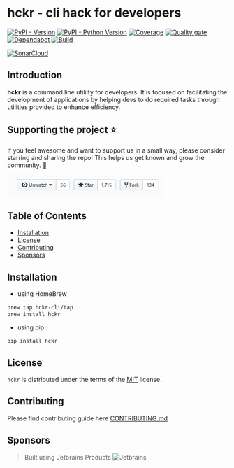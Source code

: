 # hckr -  cli hack for developers
[![PyPI - Version](https://img.shields.io/pypi/v/hckr.svg)](https://pypi.org/project/hckr)
[![PyPI - Python Version](https://img.shields.io/pypi/pyversions/hckr.svg)](https://pypi.org/project/hckr)
[![Coverage](https://sonarcloud.io/api/project_badges/measure?project=hckr-cli_hckr&metric=coverage)](https://sonarcloud.io/summary/new_code?id=hckr-cli_hckr)
[![Quality gate](https://sonarcloud.io/api/project_badges/quality_gate?project=hckr-cli_hckr)](https://sonarcloud.io/summary/new_code?id=hckr-cli_hckr)
[![Dependabot](https://github.com/hckr-cli/hckr/actions/workflows/dependabot/dependabot-updates/badge.svg)](https://github.com/hckr-cli/hckr/actions/workflows/dependabot/dependabot-updates)
[![Build](https://github.com/hckr-cli/hckr/actions/workflows/build.yml/badge.svg)](https://github.com/hckr-cli/hckr/actions/workflows/build.yml)

[![SonarCloud](https://sonarcloud.io/images/project_badges/sonarcloud-black.svg)](https://sonarcloud.io/summary/new_code?id=hckr-cli_hckr)

[//]: # ([![GitHub commit activity]&#40;https://img.shields.io/github/commit-activity/m/hckr-cli/hckr&#41;]&#40;https://github.com/hckr-cli/hckr/graphs/commit-activity&#41;)

## Introduction

**hckr** is a command line utililty for developers.
It is focused on facilitating the development of applications by helping devs to do required tasks through utilities provided to enhance efficiency.

## Supporting the project ⭐

If you feel awesome and want to support us in a small way, please consider starring and sharing the repo! This helps us get known and grow the community. 🙏

<img src="https://raw.githubusercontent.com/lusaxweb/vuesax/master/public/github-vuesax-star.gif" alt="vuesax-star" />


## Table of Contents

- [Installation](#installation)
- [License](#license)
- [Contributing](#contributing)
- [Sponsors](#sponsors)

## Installation
* using HomeBrew
```console
brew tap hckr-cli/tap
brew install hckr
```
* using pip
```console
pip install hckr
```
## License

`hckr` is distributed under the terms of the [MIT](https://spdx.org/licenses/MIT.html) license.

## Contributing
Please find contributing guide here [CONTRIBUTING.md](dev/CONTRIBUTING.md)

## Sponsors
> Built using Jetbrains Products
![Jetbrains](https://www.jetbrains.com/company/brand/img/jetbrains_logo.png)
